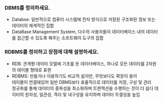 ### DBMS를 정의하세요.
- Databse: 일반적으로 컴퓨터 시스템에 전자 방식으로 저장된 구조화된 정보 또는 데이터의 체계적인 집합
- DataBase Management System, 다수의 사용자들이 데이터베이스 내의 데이터를 접근할 수 있도록 해주는 소프트웨어 도구의 집합

### RDBMS를 정의하고 장점에 대해 설명하세요.
- RDB: 관계형 데이타 모델에 기초를 둔 데이터베이스, 하나로 모든 데이타를 2차원의 테이블 형태로 표현
- RDBMS: 만들거나 이용하기도 비교적 쉽지만, 무엇보다도 확장이 용이  
테이블이 연결돼있어 일반 DBMS보다 효율적으로 데이터를 저장, 구성 및 관리  
정규화를 통해 데이터의 중복성을 최소화하며 트랜잭션을 수행하는 것이 더 쉽다
데이터의 원자성, 일관성, 격리 및 내구성을 유지하며 데이터 무결성을 높임